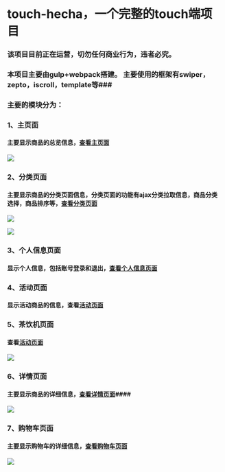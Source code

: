 # touch-hecha，一个完整的touch端项目

### 该项目目前正在运营，切勿任何商业行为，违者必究。 ###

### 本项目主要由gulp+webpack搭建。 主要使用的框架有swiper，zepto，iscroll，template等###

### 主要的模块分为： ###
### 1、主页面 ###
#### 主要显示商品的总览信息，[查看主页面](http://www.takozhang.cn/touch-hecha/index.html) ####
![](http://oe51jhwvd.bkt.clouddn.com/hecha-index.jpg)

### 2、分类页面 ###
#### 主要显示商品的分类页面信息，分类页面的功能有ajax分类拉取信息，商品分类选择，商品排序等，[查看分类页面](http://www.takozhang.cn/touch-hecha/sort.html) ####
![](http://oe51jhwvd.bkt.clouddn.com/hecha-fenlei.jpg)

![](http://oe51jhwvd.bkt.clouddn.com/hecha-paixu.jpg)

### 3、个人信息页面 ###
#### 显示个人信息，包括账号登录和退出，[查看个人信息页面](http://www.takozhang.cn/touch-hecha/my.html) ####

### 4、活动页面 ###
#### 显示活动商品的信息，查看[活动页面](http://www.takozhang.cn/touch-hecha/activity.html) ####

### 5、茶饮机页面 ###
#### 查看[活动页面](http://www.takozhang.cn/touch-hecha/machine.html) ####
![](http://oe51jhwvd.bkt.clouddn.com/hecha-machine.jpg)

### 6、详情页面 ###
#### 主要显示商品的详细信息，[查看详情页面](http://www.takozhang.cn/touch-hecha/detail.html?010101)####
![](http://oe51jhwvd.bkt.clouddn.com/hecha-detail.jpg)

### 7、购物车页面 ###
#### 主要显示购物车的详细信息，[查看购物车页面](http://www.takozhang.cn/touch-hecha/shoppingCart.html)  ####
![](http://oe51jhwvd.bkt.clouddn.com/hecha-shoppingCart.jpg)